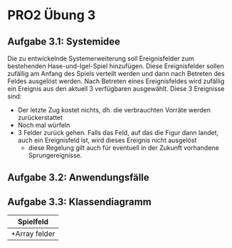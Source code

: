 # PRO2 Übung 3
## Aufgabe 3.1: Systemidee

Die zu entwickelnde Systemerweiterung soll Ereignisfelder zum bestehenden Hase-und-Igel-Spiel hinzufügen. Diese Ereignisfelder sollen zufällig am Anfang des Spiels verteilt werden und dann nach Betreten des Feldes ausgelöst werden. Nach Betreten eines Ereignisfeldes wird zufällig ein Ereignis aus den aktuell 3 verfügbaren ausgewählt. Diese 3 Ereignisse sind:
- Der letzte Zug kostet nichts, dh. die verbrauchten Vorräte werden zurückerstattet
- Noch mal würfeln
- 3 Felder zurück gehen. Falls das Feld, auf das die Figur dann landet, auch ein Ereignisfeld ist, wird dieses Ereignis nicht ausgelöst
	- diese Regelung gilt auch für eventuell in der Zukunft vorhandene Sprungereignisse.

## Aufgabe 3.2: Anwendungsfälle

## Aufgabe 3.3: Klassendiagramm
| Spielfeld |
|:---------:|
|+Array felder |
